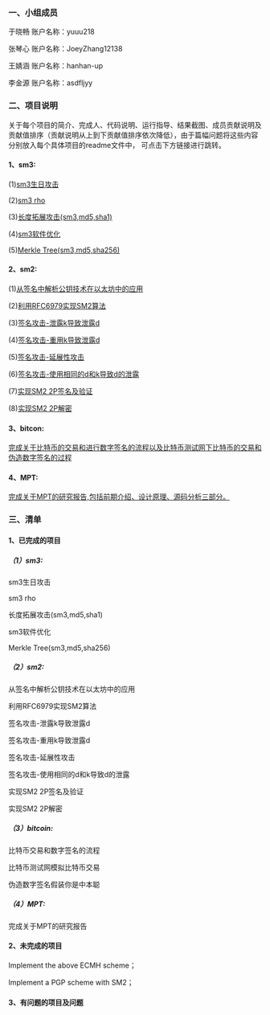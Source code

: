 ### 一、小组成员   

于晓畅  账户名称：yuuu218  

张琴心  账户名称：JoeyZhang12138

王婧涵  账户名称：hanhan-up  

李金源  账户名称：asdfljyy

### 二、项目说明  

关于每个项目的简介、完成人、代码说明、运行指导、结果截图、成员贡献说明及贡献值排序（贡献说明从上到下贡献值排序依次降低），由于篇幅问题将这些内容分别放入每个具体项目的readme文件中，
可点击下方链接进行跳转。

#### 1、sm3:

(1)[sm3生日攻击](https://github.com/yuuu218/Innovation-pioneering/blob/main/sm3/birth/README.md)

(2)[sm3 rho](https://github.com/yuuu218/Innovation-pioneering/blob/main/sm3/rho/README.md)

(3)[长度拓展攻击(sm3,md5,sha1)](https://github.com/yuuu218/Innovation-pioneering/blob/main/sm3/length%20extension%20attack/README.md)

(4)[sm3软件优化](https://github.com/yuuu218/Innovation-pioneering/blob/main/sm3/sm3_simd/README.md)

(5)[Merkle Tree(sm3,md5,sha256)](https://github.com/yuuu218/Innovation-pioneering/blob/main/sm3/Merkle%20Tree/README.md)

#### 2、sm2:  

(1)[从签名中解析公钥技术在以太坊中的应用](https://github.com/yuuu218/Innovation-pioneering/blob/main/sm2/README/README1.md)   

(2)[利用RFC6979实现SM2算法](https://github.com/yuuu218/Innovation-pioneering/blob/main/sm2/README/README2.md)  

(3)[签名攻击-泄露k导致泄露d](https://github.com/yuuu218/Innovation-pioneering/blob/main/sm2/README/README3.md)  

(4)[签名攻击-重用k导致泄露d](https://github.com/yuuu218/Innovation-pioneering/blob/main/sm2/README/README4.md)  

(5)[签名攻击-延展性攻击](https://github.com/yuuu218/Innovation-pioneering/blob/main/sm2/README/README5.md)  

(6)[签名攻击-使用相同的d和k导致d的泄露](https://github.com/yuuu218/Innovation-pioneering/blob/main/sm2/README/README6.md)  

(7)[实现SM2 2P签名及验证](https://github.com/yuuu218/Innovation-pioneering/blob/main/sm2/README/README7.md)    

(8)[实现SM2 2P解密](https://github.com/yuuu218/Innovation-pioneering/blob/main/sm2/README/README8.md)   

#### 3、bitcon:  

[完成关于比特币的交易和进行数字签名的流程以及比特币测试网下比特币的交易和伪造数字签名的过程](https://github.com/yuuu218/Innovation-pioneering/blob/main/Bitcon/README.md)

#### 4、MPT:<br>

[完成关于MPT的研究报告,包括前期介绍、设计原理、源码分析三部分。](https://github.com/yuuu218/Innovation-pioneering/blob/main/MPT/README.md)

### 三、清单  

#### 1、已完成的项目  

##### （1）sm3:  
sm3生日攻击

sm3 rho

长度拓展攻击(sm3,md5,sha1)

sm3软件优化

Merkle Tree(sm3,md5,sha256)
##### （2）sm2: 

从签名中解析公钥技术在以太坊中的应用  

利用RFC6979实现SM2算法  

签名攻击-泄露k导致泄露d  

签名攻击-重用k导致泄露d  

签名攻击-延展性攻击  

签名攻击-使用相同的d和k导致d的泄露  

实现SM2 2P签名及验证  

实现SM2 2P解密  

##### （3）bitcoin:

比特币交易和数字签名的流程  

比特币测试网模拟比特币交易  

伪造数字签名假装你是中本聪  

##### （4）MPT:

完成关于MPT的研究报告

#### 2、未完成的项目  

Implement the above ECMH scheme；  

Implement a PGP scheme with SM2；  

#### 3、有问题的项目及问题  
